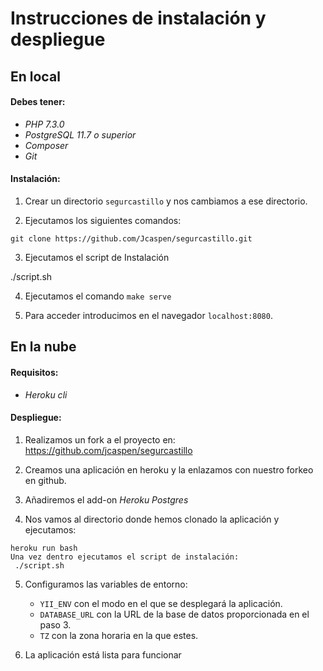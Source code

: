 # Instrucciones de instalación y despliegue

## En local
#### Debes tener:
- *PHP 7.3.0*
- *PostgreSQL 11.7 o superior*
- *Composer*
- *Git*


#### Instalación:

1. Crear un directorio `segurcastillo` y nos cambiamos a ese directorio.

2. Ejecutamos los siguientes comandos:
```
git clone https://github.com/Jcaspen/segurcastillo.git

```
3. Ejecutamos el script de Instalación

./script.sh

4. Ejecutamos el comando `make serve`

5. Para acceder introducimos en el navegador `localhost:8080`.

## En la nube

#### Requisitos:
- *Heroku cli*

#### Despliegue:

1.  Realizamos un fork a el proyecto en: https://github.com/jcaspen/segurcastillo

2.  Creamos una aplicación en heroku y la enlazamos con nuestro forkeo en github.

3. Añadiremos el add-on *Heroku Postgres*

4.  Nos vamos al directorio donde hemos clonado la aplicación y ejecutamos:
```
heroku run bash
Una vez dentro ejecutamos el script de instalación:
 ./script.sh
```
5.  Configuramos las variables de entorno:
    * `YII_ENV` con el modo en el que se desplegará la aplicación.
    * `DATABASE_URL` con la URL de la base de datos proporcionada en el paso 3.
    *  `TZ` con la zona horaria en la que estes.

6. La aplicación está lista para funcionar
